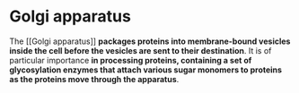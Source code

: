 # Golgi apparatus
The [[Golgi apparatus]] **packages proteins into membrane-bound vesicles inside the cell before the vesicles are sent to their destination**. It is of particular importance **in processing proteins, containing a set of glycosylation enzymes that attach various sugar monomers to proteins as the proteins move through the apparatus**.